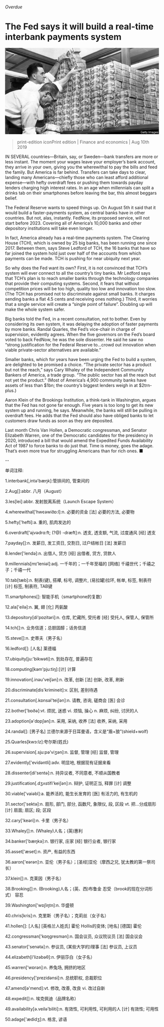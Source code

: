 ###### Overdue

# The Fed says it will build a real-time interbank payments system 

![image](images/20190810_FNP504.jpg) 

> print-edition iconPrint edition | Finance and economics | Aug 10th 2019 

IN SEVERAL countries—Britain, say, or Sweden—bank transfers are more or less instant. The moment your wages leave your employer’s bank account, they arrive in your own, giving you the wherewithal to pay the bills and feed the family. But America is far behind. Transfers can take days to clear, landing many Americans—chiefly those who can least afford additional expense—with hefty overdraft fees or pushing them towards payday lenders charging high interest rates. In an age when millennials can split a drinks tab on their smartphones before leaving the bar, this almost beggars belief. 

The Federal Reserve wants to speed things up. On August 5th it said that it would build a faster-payments system, as central banks have in other countries. But not, alas, instantly. FedNow, its proposed service, will not start before 2023. Covering all of America’s 10,000 banks and other depository institutions will take even longer. 

In fact, America already has a real-time payments system. The Clearing House (TCH), which is owned by 25 big banks, has been running one since 2017. Between them, says Steve Ledford of TCH, the 16 banks that have so far joined the system hold just over half of the accounts from which payments can be made. TCH is pushing for near ubiquity next year. 

So why does the Fed want its own? First, it is not convinced that TCH’s system will ever connect to all the country’s tiny banks. Mr Ledford says that TCH’s plan is to reach smaller banks through the technology companies that provide their computing systems. Second, it fears that without competition prices will be too high, quality too low and innovation too slow. (The TCH has promised not to discriminate against small banks. It charges sending banks a flat 4.5 cents and receiving ones nothing.) Third, it worries that a single service will create a “single point of failure”. Doubling up will make the whole system safer. 

Big banks told the Fed, in a recent consultation, not to bother. Even by considering its own system, it was delaying the adoption of faster payments by more banks. Randal Quarles, the Fed’s vice-chair in charge of supervision, evidently agrees. When the five governors on the Fed’s board voted to back FedNow, he was the sole dissenter. He said he saw no “strong justification for the Federal Reserve to…crowd out innovation when viable private-sector alternatives are available.” 

Smaller banks, which for years have been urging the Fed to build a system, are delighted to be promised a choice. “The private sector has a product but not the reach,” says Cary Whaley of the Independent Community Bankers of America, a trade group. “The public sector has all the reach but not yet the product.” (Most of America’s 4,900 community banks have assets of less than $1bn; the country’s biggest lenders weigh in at $2trn-plus.) 

Aaron Klein of the Brookings Institution, a think-tank in Washington, argues that the Fed has not gone far enough. Five years is too long to get its new system up and running, he says. Meanwhile, the banks will still be pulling in overdraft fees. He adds that the Fed should also have obliged banks to let customers draw funds as soon as they are deposited. 

Last month Chris Van Hollen, a Democratic congressman, and Senator Elizabeth Warren, one of the Democratic candidates for the presidency in 2020, introduced a bill that would amend the Expedited Funds Availability Act of 1987 to force banks to do just that. Time is money, goes the adage. That’s even more true for struggling Americans than for rich ones. ■ 

-- 

 单词注释:

1.interbank[,intә'bæŋk]:管排间的, 管束间的 

2.Aug[]:abbr. 八月（August） 

3.les[lei]:abbr. 发射脱离系统（Launch Escape System） 

4.wherewithal['hwєәwiðɒ:l]:n. 必要的资金 [法] 必要的方法, 必要物 

5.hefty['hefti]:a. 重的, 肌肉发达的 

6.overdraft['әjvәdrɑ:ft; (?@) -dræft]:n. 透支, 透支额, 气流, 过度通风 [经] 透支 

7.payday[]:n. 发薪日, 发工资日, 交割日, 过户结帐日 [法] 发薪日 

8.lender['lendә]:n. 出借人, 贷方 [经] 出借者, 贷方, 贷款人 

9.millennials[mɪ'leniəl]:adj. 一千年的；一千年至福的 [网络] 千禧世代；千禧之子；千禧一代 

10.tab[tæb]:n. 制表(键), 搭襻, 标号, 调整片, (易拉罐)拉环, 帐单, 标签, 制表符 [计] 标签, 制表符, TAB键 

11.smartphones[]: 智能手机（smartphone的复数） 

12.ala['eilә]:n. 翼, 翅 [化] 丙氨酸 

13.depository[di'pɒzitәri]:n. 仓库, 贮藏所, 受托者 [经] 受托人, 保管人, 保管所 

14.tch[]:n. 业务信道；总胆固醇；话务信道 

15.steve[]:n. 史蒂夫（男子名） 

16.ledford[]: [人名] 莱德福 

17.ubiquity[ju:'bikwәti]:n. 到处存在, 普遍存在 

18.computing[kәm'pju:tiŋ]:[计] 计算 

19.innovation[.inәu'veiʃәn]:n. 改革, 创新 [法] 创新, 改革, 刷新 

20.discriminate[dis'krimineit]:v. 区别, 差别待遇 

21.consultation[.kɒnsәl'teiʃәn]:n. 请教, 咨询, 磋商会 [医] 会诊 

22.bother['bɒðә]:vt. 烦扰, 迷惑 vi. 烦恼, 操心 n. 麻烦, 纠纷, 讨厌的人 

23.adoption[ә'dɒpʃәn]:n. 采用, 采纳, 收养 [法] 收养, 采纳, 采用 

24.randal[]: [男子名] 兰德尔来源于日耳曼语，含义是“盾+狼”(shield+wolf) 

25.Quarles[kwɔ:lz]:夸尔斯(姓氏) 

26.supervision[.sju:pә'viʒәn]:n. 监督, 管理 [经] 监督, 管理 

27.evidently['evidәntli]:adv. 明显地, 根据现有证据来看 

28.dissenter[di'sentә]:n. 持异议者, 不同意者, 不顺从国教者 

29.justification[.dʒʌstifi'keiʃәn]:n. 辩护, 证明正当, 释罪 [计] 调整 

30.viable['vaiәbl]:a. 能养活的, 能生长发育的 [医] 有活力的, 有生机的 

31.sector['sektә]:n. 扇形, 部门, 部分, 函数尺, 象限仪, 段, 区段 vt. 把...分成扇形 [计] 扇面; 扇区; 段; 区段 

32.cary['keәri]:n. 卡里（男子名） 

33.Whaley[]:n. (Whaley)人名；(英)惠利 

34.banker['bæŋkә]:n. 银行家, 庄家 [经] 银行业者, 银行家 

35.asset['æset]:n. 资产, 有益的东西 

36.aaron['eәrәn]:n. 亚伦（男子名）；[圣经]亚伦（摩西之兄, 犹太教的第一祭司长） 

37.klein[]:n. 克莱因（男子名） 

38.Brooking[]:n. (Brooking)人名；(英、西)布鲁金 忍受（brook的现在分词形式） 容忍 

39.Washington['wɒʃiŋtn]:n. 华盛顿 

40.chris[kris]:n. 克里斯（男子名）；克莉丝（女子名） 

41.hollen[]: [人名] [英格兰人姓氏] 霍伦 Hollis的变体; [地名] [德国] 霍伦 

42.congressman['kɒŋgresmәn]:n. 国会议员, 众议院议员 [法] 国会议会 

43.senator['senәtә]:n. 参议员, (某些大学的)理事 [法] 参议员, 上议员 

44.elizabeth[i'lizәbәθ]:n. 伊丽莎白（女子名） 

45.warren['wɒrәn]:n. 养兔场, 拥挤的地区 

46.presidency['prezidәnsi]:n. 总统职权, 总裁职位 

47.amend[ә'mend]:vt. 修改, 改善, 改良 vi. 改过自新 

48.expedit[]:n. 埃克佩迪（品牌名称） 

49.availability[ә.veilә'biliti]:n. 有效性, 可利用性, 可利用的人 [计] 有效性; 可用性 

50.adage['ædidʒ]:n. 格言, 谚语 

